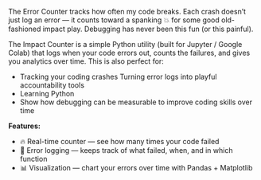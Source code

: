 The Error Counter tracks how often my code breaks. Each crash doesn’t just log an error — it counts toward a spanking 💥 for some good old-fashioned impact play. Debugging has never been this fun (or this painful).

The Impact Counter is a simple Python utility (built for Jupyter / Google Colab) that logs when your code errors out, counts the failures, and gives you analytics over time. This is also perfect for:
- Tracking your coding crashes
 Turning error logs into playful accountability tools
- Learning Python
- Show how debugging can be measurable to improve coding skills over time

**Features:**
- 🔥 Real-time counter — see how many times your code failed
- 📝 Error logging — keeps track of what failed, when, and in which function
- 📊 Visualization — chart your errors over time with Pandas + Matplotlib
